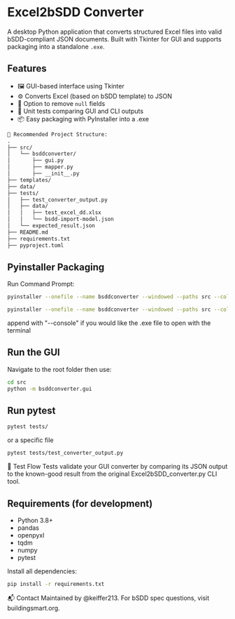 # Excel2bSDD Converter

A desktop Python application that converts structured Excel files into valid bSDD-compliant JSON documents. Built with Tkinter for GUI and supports packaging into a standalone `.exe`.

## Features

- 🖼️ GUI-based interface using Tkinter
- ⚙️ Converts Excel (based on bSDD template) to JSON
- 🧹 Option to remove `null` fields
- 🧪 Unit tests comparing GUI and CLI outputs
- 📦 Easy packaging with PyInstaller into a .exe

```markdown
📁 Recommended Project Structure:
.
├── src/
│   └── bsddconverter/
│       ├── gui.py
│       ├── mapper.py
│       ├── __init__.py
├── templates/
├── data/
├── tests/
│   ├── test_converter_output.py
│   ├── data/
│   │   ├── test_excel_dd.xlsx
│   │   └── bsdd-import-model.json
│   └── expected_result.json
├── README.md
├── requirements.txt
├── pyproject.toml
```

## Pyinstaller Packaging
Run Command Prompt: 

```bash
pyinstaller --onefile --name bsddconverter --windowed --paths src --collect-submodules openpyxl src/bsddconverter/gui.py --distpath build_output/dist --workpath build_output/build --exclude-module tests --exclude-module pytest --specpath build_output/spec
```

```bash
pyinstaller --onefile --name bsddconverter --windowed --paths src --collect-submodules openpyxl --collect-submodules tqdm --collect-submodules pandas --collect-submodules numpy  --hidden-import=tkinter --distpath build_output/dist --workpath build_output/build --specpath build_output/spec --exclude-module tests --exclude-module pytest src/bsddconverter/gui.py
```



append with "--console" if you would like the .exe file to open with the terminal

## Run the GUI
Navigate to the root folder then use:

```bash 
cd src
python -m bsddconverter.gui
```

## Run pytest
```bash
pytest tests/
```
or a specific file
```bash
pytest tests/test_converter_output.py
```

🧪 Test Flow
Tests validate your GUI converter by comparing its JSON output to the known-good result from the original Excel2bSDD_converter.py CLI tool.

## Requirements (for development)

- Python 3.8+
- pandas
- openpyxl
- tqdm
- numpy
- pytest

Install all dependencies:
```bash
pip install -r requirements.txt
```

📬 Contact
Maintained by @keiffer213.
For bSDD spec questions, visit buildingsmart.org.